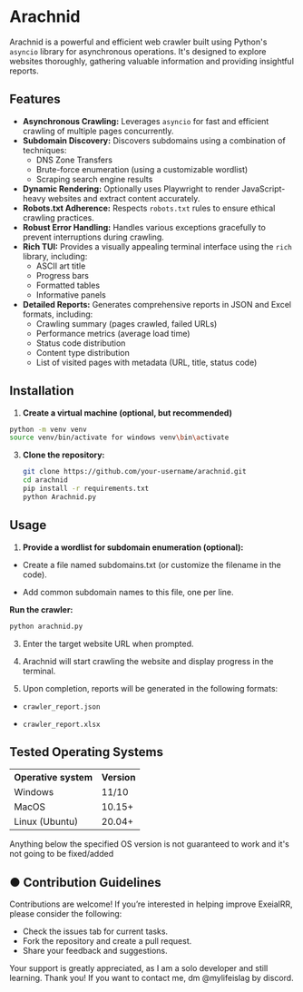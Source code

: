 # Arachnid

Arachnid is a powerful and efficient web crawler built using Python's `asyncio` library for asynchronous operations. It's designed to explore websites thoroughly, gathering valuable information and providing insightful reports.

## Features

- **Asynchronous Crawling:** Leverages `asyncio` for fast and efficient crawling of multiple pages concurrently.
- **Subdomain Discovery:**  Discovers subdomains using a combination of techniques:
    - DNS Zone Transfers
    - Brute-force enumeration (using a customizable wordlist)
    - Scraping search engine results
- **Dynamic Rendering:** Optionally uses Playwright to render JavaScript-heavy websites and extract content accurately.
- **Robots.txt Adherence:** Respects `robots.txt` rules to ensure ethical crawling practices.
- **Robust Error Handling:** Handles various exceptions gracefully to prevent interruptions during crawling.
- **Rich TUI:** Provides a visually appealing terminal interface using the `rich` library, including:
    - ASCII art title
    - Progress bars
    - Formatted tables
    - Informative panels
- **Detailed Reports:** Generates comprehensive reports in JSON and Excel formats, including:
    - Crawling summary (pages crawled, failed URLs)
    - Performance metrics (average load time)
    - Status code distribution
    - Content type distribution
    - List of visited pages with metadata (URL, title, status code)

## Installation

1. **Create a virtual machine (optional, but recommended)**
  ```bash
  python -m venv venv
  source venv/bin/activate for windows venv\bin\activate
  ```


3. **Clone the repository:**

   ```bash
   git clone https://github.com/your-username/arachnid.git
   cd arachnid
   pip install -r requirements.txt
   python Arachnid.py
   ```

## Usage

1. **Provide a wordlist for subdomain enumeration (optional):**

- Create a file named subdomains.txt (or customize the filename in the code).

- Add common subdomain names to this file, one per line.

**Run the crawler:**
```bash
python arachnid.py
```
3. Enter the target website URL when prompted.

4. Arachnid will start crawling the website and display progress in the terminal.

5. Upon completion, reports will be generated in the following formats:

- ```crawler_report.json```

- ```crawler_report.xlsx```

## Tested Operating Systems

<table>
    <tr>
        <th>Operative system</th>
        <th> Version </th>
    </tr>
    <tr>
        <td>Windows</td>
        <td>11/10</td>
    <tr>
        <td>MacOS</td>
        <td>10.15+</td>
    </tr>
    <tr>
        <td>Linux (Ubuntu)</td>
        <td>20.04+</td>
    </tr>
    
  
</table>
Anything below the specified OS version is not guaranteed to work and it's not going to be fixed/added

## ● Contribution Guidelines
Contributions are welcome! If you’re interested in helping improve ExeialRR, please consider the following:
- Check the issues tab for current tasks.
- Fork the repository and create a pull request.
- Share your feedback and suggestions.
 
Your support is greatly appreciated, as I am a solo developer and still learning. Thank you!
If you want to contact me, dm @mylifeislag by discord.

